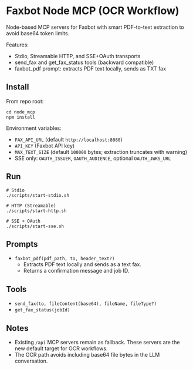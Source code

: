 # Faxbot Node MCP (OCR Workflow)

Node-based MCP servers for Faxbot with smart PDF-to-text extraction to avoid base64 token limits.

Features:
- Stdio, Streamable HTTP, and SSE+OAuth transports
- send_fax and get_fax_status tools (backward compatible)
- faxbot_pdf prompt: extracts PDF text locally, sends as TXT fax

## Install

From repo root:

```
cd node_mcp
npm install
```

Environment variables:
- `FAX_API_URL` (default `http://localhost:8080`)
- `API_KEY` (Faxbot API key)
- `MAX_TEXT_SIZE` (default `100000` bytes; extraction truncates with warning)
- SSE only: `OAUTH_ISSUER`, `OAUTH_AUDIENCE`, optional `OAUTH_JWKS_URL`

## Run

```
# Stdio
./scripts/start-stdio.sh

# HTTP (Streamable)
./scripts/start-http.sh

# SSE + OAuth
./scripts/start-sse.sh
```

## Prompts

- `faxbot_pdf(pdf_path, to, header_text?)`
  - Extracts PDF text locally and sends as a text fax.
  - Returns a confirmation message and job ID.

## Tools

- `send_fax(to, fileContent(base64), fileName, fileType?)`
- `get_fax_status(jobId)`

## Notes

- Existing `/api` MCP servers remain as fallback. These servers are the new default target for OCR workflows.
- The OCR path avoids including base64 file bytes in the LLM conversation.
